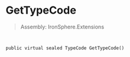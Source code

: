 ﻿

# GetTypeCode

> Assembly: IronSphere.Extensions



```


public virtual sealed TypeCode GetTypeCode()
```